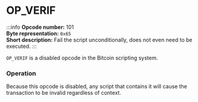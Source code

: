 # OP_VERIF
:::info
**Opcode number:** 101  
**Byte representation:** `0x65`  
**Short description:** Fail the script unconditionally, does not even need to be executed.
:::

`OP_VERIF` is a disabled opcode in the Bitcoin scripting system.

### Operation
Because this opcode is disabled, any script that contains it will cause the transaction to be invalid regardless of context.
